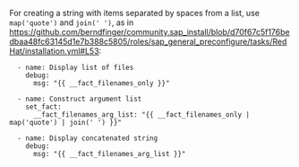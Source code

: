 For creating a string with items separated by spaces from a list, use `map('quote')` and `join(' ')`, as in https://github.com/berndfinger/community.sap_install/blob/d70f67c5f176bedbaa48fc63145d1e7b388c5805/roles/sap_general_preconfigure/tasks/RedHat/installation.yml#L53:

```
  - name: Display list of files
    debug:
      msg: "{{ __fact_filenames_only }}"

  - name: Construct argument list 
    set_fact:
      __fact_filenames_arg_list: "{{ __fact_filenames_only | map('quote') | join(' ') }}"

  - name: Display concatenated string
    debug:
      msg: "{{ __fact_filenames_arg_list }}"
```
